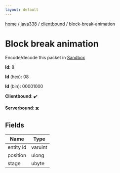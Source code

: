 ```yaml
---
layout: default
---
```


[home](/)  /  [java338](/protocol/java338)  /  [clientbound](/protocol/java338/clientbound)  /  block-break-animation

# Block break animation

Encode/decode this packet in [Sandbox](../../../sandbox/java338#clientbound.block_break_animation)

**Id**: 8

**Id** (hex): 08

**Id** (bin): 00001000

**Clientbound**: ✔️

**Serverbound**: ✖️

## Fields

Name | Type
---|---
entity id | varuint
position | ulong
stage | ubyte
